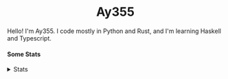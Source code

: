 <h1 align="center"><b>Ay355</b></h1>


Hello! I'm Ay355. I code mostly in Python and Rust, and I'm learning Haskell and Typescript.


#### Some Stats


<details>
<summary>Stats</summary>
<br>
 
<a href="https://github.com/Ay-355">
 <img align="center" src="https://github-readme-stats.vercel.app/api?username=Ay-355&theme=tokyonight&show_icons=true&count_private=true&hide_border=true" />
</a><a href="https://github.com/Ay-355">
  <img align="center" src="https://github-readme-stats.vercel.app/api/top-langs/?username=Ay-355&hide=toml,yaml,cmake&layout=compact&langs_count=8&theme=tokyonight&hide_border=true" />
</a>

 
&nbsp; <!-- Space character to put some space between the different stat types. -->

 
<!--START_SECTION:waka-->
**🐱 My GitHub Data** 

> 🏆 50 Contributions in the Year 2022
 > 
> 📦 1.8 kB Used in GitHub's Storage 
 > 
> 🚫 Not Opted to Hire
 > 
> 📜 12 Public Repositories 
 > 
> 🔑 2 Private Repositories  
 > 
**I'm a Night 🦉** 

```text
🌞 Morning    28 commits     ██░░░░░░░░░░░░░░░░░░░░░░░   8.62% 
🌆 Daytime    132 commits    ██████████░░░░░░░░░░░░░░░   40.62% 
🌃 Evening    157 commits    ████████████░░░░░░░░░░░░░   48.31% 
🌙 Night      8 commits      ░░░░░░░░░░░░░░░░░░░░░░░░░   2.46%

```
📅 **I'm Most Productive on Monday** 

```text
Monday       56 commits     ████░░░░░░░░░░░░░░░░░░░░░   17.23% 
Tuesday      47 commits     ███░░░░░░░░░░░░░░░░░░░░░░   14.46% 
Wednesday    41 commits     ███░░░░░░░░░░░░░░░░░░░░░░   12.62% 
Thursday     49 commits     ███░░░░░░░░░░░░░░░░░░░░░░   15.08% 
Friday       48 commits     ███░░░░░░░░░░░░░░░░░░░░░░   14.77% 
Saturday     48 commits     ███░░░░░░░░░░░░░░░░░░░░░░   14.77% 
Sunday       36 commits     ██░░░░░░░░░░░░░░░░░░░░░░░   11.08%

```


📊 **This Week I Spent My Time On** 

```text
💬 Programming Languages: 
Python                   2 hrs 5 mins        ████████████████░░░░░░░░░   65.84% 
JavaScript               53 mins             ███████░░░░░░░░░░░░░░░░░░   27.73% 
PowerShell               12 mins             █░░░░░░░░░░░░░░░░░░░░░░░░   6.43%

🔥 Editors: 
Neovim                   2 hrs 18 mins       ██████████████████░░░░░░░   72.27% 
Notepad++                53 mins             ███████░░░░░░░░░░░░░░░░░░   27.73%

🐱‍💻 Projects: 
schoolwork               2 hrs 5 mins        ████████████████░░░░░░░░░   65.84% 
Unknown Project          1 hr 5 mins         ████████░░░░░░░░░░░░░░░░░   34.16%

💻 Operating System: 
Windows                  3 hrs 11 mins       █████████████████████████   100.0%

```

**I Mostly Code in Python** 

```text
Python                   8 repos             ██████████████████░░░░░░░   72.73% 
HTML                     1 repo              ██░░░░░░░░░░░░░░░░░░░░░░░   9.09% 
C++                      1 repo              ██░░░░░░░░░░░░░░░░░░░░░░░   9.09% 
Rust                     1 repo              ██░░░░░░░░░░░░░░░░░░░░░░░   9.09%

```



 Last Updated on 22/03/2022 13:01:58 UTC
<!--END_SECTION:waka-->
</details>
